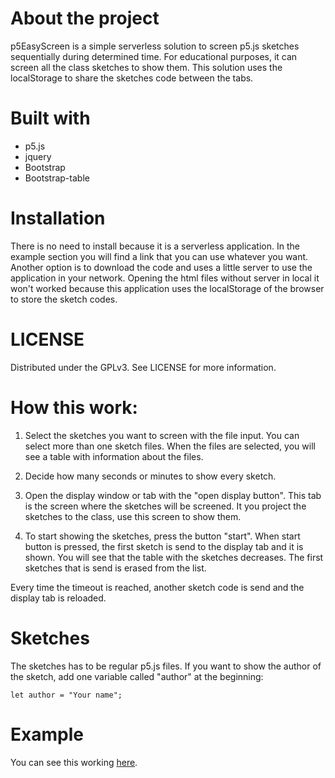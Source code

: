 # About the project

p5EasyScreen is a simple serverless solution to screen p5.js sketches sequentially during determined time. For educational purposes, it can screen all the class sketches to show them. This solution uses the localStorage to share the sketches code between the tabs.

# Built with

- p5.js
- jquery
- Bootstrap
- Bootstrap-table

# Installation

There is no need to install because it is a serverless application.
In the example section you will find a link that you can use whatever you want.
Another option is to download the code and uses a little server to use the application in your network.
Opening the html files without server in local it won't worked because this application uses the localStorage of the browser to store the sketch codes.

# LICENSE

Distributed under the GPLv3. See LICENSE for more information.

# How this work:

1. Select the sketches you want to screen with the file input. You can select more than one sketch files. When the files are selected, you will see a table with information about the files.

2. Decide how many seconds or minutes to show every sketch.

3. Open the display window or tab with the "open display button".
This tab is the screen where the sketches will be screened. It you project the sketches to the class, use this screen to show them.

4. To start showing the sketches, press the button "start".
When start button is pressed, the first sketch is send to the display tab and it is shown. You will see that the table with the sketches decreases. The first sketches that is send is erased from the list.

Every time the timeout is reached, another sketch code is send and the display tab is reloaded.

# Sketches

The sketches has to be regular p5.js files. If you want to show the author of the sketch, add one variable called "author" at the beginning:
```JS
let author = "Your name";
```


# Example

You can see this working [here](https://isaacmg.gitlab.io/sketchs/p5EasyScreen/index.html).
